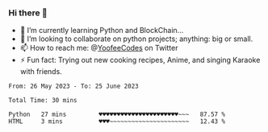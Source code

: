 ### Hi there 👋

<!--
**Sara-Pak/Sara-Pak** is a ✨ _special_ ✨ repository because its `README.md` (this file) appears on your GitHub profile.

Here are some ideas to get you started:
- 🤔 I’m looking for help with ...
- 💬 Ask me about ...
- 😄 Pronouns: ...


- 🔭 I’m currently working on getting certified in Google's IT Automation with Python and doing #100daysofcode in Python. 
-->
- 🌱 I’m currently learning Python and BlockChain...
- 👯 I’m looking to collaborate on python projects; anything: big or small.
- 📫 How to reach me: @[YoofeeCodes](https://twitter.com/YoofeeCodes) on Twitter
- ⚡ Fun fact: Trying out new cooking recipes, Anime, and singing Karaoke with friends.


<!--START_SECTION:waka-->

```text
From: 26 May 2023 - To: 25 June 2023

Total Time: 30 mins

Python   27 mins         ♥♥♥♥♥♥♥♥♥♥♥♥♥♥♥♥♥♥♥♥♥♥~~~   87.57 %
HTML     3 mins          ♥♥♥~~~~~~~~~~~~~~~~~~~~~~   12.43 %
```

<!--END_SECTION:waka-->
